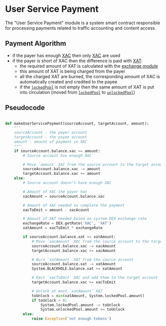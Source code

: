 # User Service Payment

The "User Service Payment" module is a system smart contract responsible for processing payments related to traffic accounting and content access.

## Payment Algorithm

- if the payer has enough [XAC][1] then only [XAC][1] are used
- if the payer is short of XAC then the difference is paid with [XAT][2]:
    - the required amount of XAT is calculated with the [exchange module][3]
    - this amount of XAT is being charged from the payer
    - all the charged XAT are burned, the corresponding amount of XAC is automatically created and credited to the payee
    - if the [`lockedPool`][5] is not empty then the same amount of XAT is put into circulation (moved from [`lockedPool`][5] to [`unlockedPool`][6])


## Pseudocode

```python

def makeUserServicePayment(sourceAccount, targetAccount, amount):
    """
    sourceAccount - the payer account
    targetAccount - the payee account
    amount - amount of payment in XAC
    """
    if sourceAccount.balance.xac >= amount:
        # Source account has enough XAC

        # Move `amount` XAC from the source account to the target account
        sourceAccount.balance.xac -= amount
        targetAccount.balance.xac += amount
    else:
        # Source account doesn't have enough XAC

        # Amount of XAC the payer has
        xacAmount = sourceAccount.balance.xac

        # Amount of XAC needed to complete the payment
        xacToEmit = amount - xacAcount

        # Amount of XAT needed based on system DEX exchange rate
        exchangeRate = DEX.getRate('XAC', 'XAT')
        xatAmount = xacToEmit * exchangeRate

        if sourceAccount.balance.xat >= xatAmount:
            # Move `xacAmount` XAC from the source account to the target account
            sourceAccount.balance.xac -= xacAmount
            targetAccount.balance.xac += xacAmount

            # Burn `xatAmount` XAT from the source account
            sourceAccount.balance.xat -= xatAmount
            System.BLACKHOLE.balance.xat += xatAmount

            # Emit `xacToEmit` XAC and add them to the target account
            targetAccount.balance.xac += xacToEmit

            # Unlock at most `xatAmount` XAT
            toUnlock = min(xatAmount, System.lockedPool.amount)
            if toUnlock > 0:
                System.lockedPool.amount -= toUnlock
                System.unlockedPool.amount += toUnlock
        else:
            raise Exception('not enough tokens')

```


[1]: ../system-tokens/ace-coin.md
[2]: ../system-tokens/ace-token.md
[3]: exchange.md
[4]: ../system-tokens/ace-asset.md
[5]: ../glossary/system-pools.md#lockedpool
[6]: ../glossary/system-pools.md#unlockedpool

